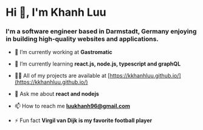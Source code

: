 <h1 align="left">Hi 👋, I'm Khanh Luu</h1>
<h3 align="left">I'm a software engineer based in Darmstadt, Germany enjoying in building high-quality websites and applications.</h3>

- 🔭 I’m currently working at **Gastromatic**

- 🌱 I’m currently learning **react.js, node.js, typescript and graphQL**

- 👨‍💻 All of my projects are available at [https://kkhanhluu.github.io/](https://kkhanhluu.github.io/)

- 💬 Ask me about **react and nodejs**

- 📫 How to reach me **luukhanh96@gmail.com**

- ⚡ Fun fact **Virgil van Dijk is my favorite football player**

